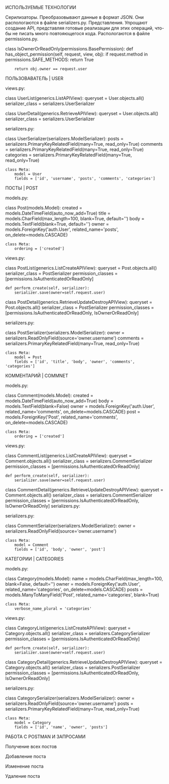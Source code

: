 ИСПОЛЬЗУЕМЫЕ ТЕХНОЛОГИИ

Серилизаторы. Преобразовывают данные в формат JSON. Они распологаются в файле serializers.py.
Представления. Упрощают создание API, представляя готовые реализации для этих операций, что-бы не писать много повтояющегося кода. Распологаются в файле permissions.py.

class IsOwnerOrReadOnly(permissions.BasePermission):
    def has_object_permission(self, request, view, obj):
        if request.method in permissions.SAFE_METHODS:
            return True

        return obj.owner == request.user
        
ПОЛЬЗОВАВАТЕЛЬ | USER

views.py:

class UserList(generics.ListAPIView):
    queryset = User.objects.all()
    serializer_class = serializers.UserSerializer
    
class UserDetail(generics.RetrieveAPIView):
    queryset = User.objects.all()
    serializer_class = serializers.UserSerializer

serializers.py:

class UserSerializer(serializers.ModelSerializer):
    posts = serializers.PrimaryKeyRelatedField(many=True, read_only=True)
    comments = serializers.PrimaryKeyRelatedField(many=True, read_only=True)
    categories = serializers.PrimaryKeyRelatedField(many=True, read_only=True)

    class Meta:
        model = User
        fields = ['id', 'username', 'posts', 'comments', 'categories']

ПОСТЫ | POST

models.py:

class Post(models.Model):
    created = models.DateTimeField(auto_now_add=True)
    title = models.CharField(max_length=100, blank=True, default='')
    body = models.TextField(blank=True, default='')
    owner = models.ForeignKey('auth.User', related_name='posts', on_delete=models.CASCADE)

    class Meta:
        ordering = ['created']

views.py:

class PostList(generics.ListCreateAPIView):
    queryset = Post.objects.all()
    serializer_class = PostSerializer
    permission_classes = [permissions.IsAuthenticatedOrReadOnly]

    def perform_create(self, serializer):
        serializer.save(owner=self.request.user)


class PostDetail(generics.RetrieveUpdateDestroyAPIView):
    queryset = Post.objects.all()
    serializer_class = PostSerializer
    permission_classes = [permissions.IsAuthenticatedOrReadOnly, IsOwnerOrReadOnly]

serializers.py:

class PostSerializer(serializers.ModelSerializer):
    owner = serializers.ReadOnlyField(source='owner.username')
    comments = serializers.PrimaryKeyRelatedField(many=True, read_only=True)

    class Meta:
        model = Post
        fields = ['id', 'title', 'body', 'owner', 'comments', 'categories']

КОММЕНТАРИЙ | COMMNET

models.py:

class Comment(models.Model):
    created = models.DateTimeField(auto_now_add=True)
    body = models.TextField(blank=False)
    owner = models.ForeignKey('auth.User', related_name='comments', on_delete=models.CASCADE)
    post = models.ForeignKey('Post', related_name='comments', on_delete=models.CASCADE)

    class Meta:
        ordering = ['created']

views.py:

class CommentList(generics.ListCreateAPIView):
    queryset = Comment.objects.all()
    serializer_class = serializers.CommentSerializer
    permission_classes = [permissions.IsAuthenticatedOrReadOnly]

    def perform_create(self, serializer):
        serializer.save(owner=self.request.user)

class CommentDetail(generics.RetrieveUpdateDestroyAPIView):
    queryset = Comment.objects.all()
    serializer_class = serializers.CommentSerializer
    permission_classes = [permissions.IsAuthenticatedOrReadOnly, IsOwnerOrReadOnly]
serializers.py:

serializers.py:

class CommentSerializer(serializers.ModelSerializer):
    owner = serializers.ReadOnlyField(source='owner.username')

    class Meta:
        model = Comment
        fields = ['id', 'body', 'owner', 'post']

КАТЕГОРИИ | CATEGORIES

models.py:

class Category(models.Model):
    name = models.CharField(max_length=100, blank=False, default='')
    owner = models.ForeignKey('auth.User', related_name='categories', on_delete=models.CASCADE)
    posts = models.ManyToManyField('Post', related_name='categories', blank=True)

    class Meta:
        verbose_name_plural = 'categories'

views.py:

class CategoryList(generics.ListCreateAPIView):
    queryset = Category.objects.all()
    serializer_class = serializers.CategorySerializer
    permission_classes = [permissions.IsAuthenticatedOrReadOnly]

    def perform_create(self, serializer):
        serializer.save(owner=self.request.user)

class CategoryDetail(generics.RetrieveUpdateDestroyAPIView):
    queryset = Category.objects.all()
    serializer_class = serializers.PostSerializer
    permission_classes = [permissions.IsAuthenticatedOrReadOnly, IsOwnerOrReadOnly]

serializers.py:

class CategorySerializer(serializers.ModelSerializer):
    owner = serializers.ReadOnlyField(source='owner.username')
    posts = serializers.PrimaryKeyRelatedField(many=True, read_only=True)

    class Meta:
        model = Category
        fields = ['id', 'name', 'owner', 'posts']

РАБОТА С POSTMAN И ЗАПРОСАМИ

Получение всех постов


Добавление поста


Изменение поста


Удаление поста

